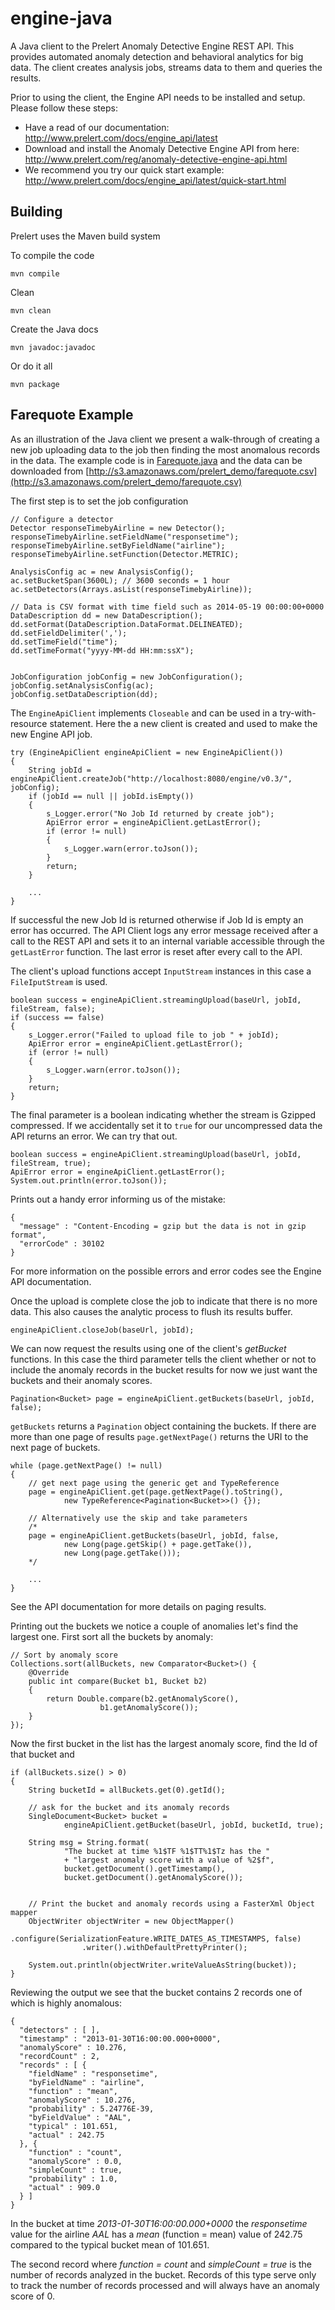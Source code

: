 engine-java
===========

A Java client to the Prelert Anomaly Detective Engine REST API. This provides automated anomaly detection and behavioral analytics for big data. The client creates analysis jobs, streams data to them and queries the results.

Prior to using the client, the Engine API needs to be installed and setup. Please follow these steps:

- Have a read of our documentation: http://www.prelert.com/docs/engine_api/latest
- Download and install the Anomaly Detective Engine API from here: http://www.prelert.com/reg/anomaly-detective-engine-api.html
- We recommend you try our quick start example: http://www.prelert.com/docs/engine_api/latest/quick-start.html

Building 
---------
Prelert uses the Maven build system

To compile the code 

    mvn compile
    
Clean

    mvn clean

Create the Java docs

    mvn javadoc:javadoc
    
Or do it all

    mvn package

Farequote Example
------------------
As an illustration of the Java client we present a walk-through of creating a new job
uploading data to the job then finding the most anomalous records in the data. The 
example code is in [Farequote.java](src/main/com/prelert/rs/examples/farequote/Farequote.java)
and the data can be downloaded from [http://s3.amazonaws.com/prelert_demo/farequote.csv](http://s3.amazonaws.com/prelert_demo/farequote.csv)

The first step is to set the job configuration

    // Configure a detector
    Detector responseTimebyAirline = new Detector();
    responseTimebyAirline.setFieldName("responsetime");
    responseTimebyAirline.setByFieldName("airline");
    responseTimebyAirline.setFunction(Detector.METRIC);
            
    AnalysisConfig ac = new AnalysisConfig();
    ac.setBucketSpan(3600L); // 3600 seconds = 1 hour
    ac.setDetectors(Arrays.asList(responseTimebyAirline));
    
    // Data is CSV format with time field such as 2014-05-19 00:00:00+0000
    DataDescription dd = new DataDescription();
    dd.setFormat(DataDescription.DataFormat.DELINEATED);
    dd.setFieldDelimiter(',');
    dd.setTimeField("time");
    dd.setTimeFormat("yyyy-MM-dd HH:mm:ssX");
    
    
    JobConfiguration jobConfig = new JobConfiguration();
    jobConfig.setAnalysisConfig(ac);
    jobConfig.setDataDescription(dd);

The `EngineApiClient` implements `Closeable` and can be used in a try-with-resource
statement. Here the a new client is created and used to make the new Engine API job.

    try (EngineApiClient engineApiClient = new EngineApiClient())
    {
        String jobId = engineApiClient.createJob("http://localhost:8080/engine/v0.3/", jobConfig);
        if (jobId == null || jobId.isEmpty())
        {
            s_Logger.error("No Job Id returned by create job");
            ApiError error = engineApiClient.getLastError();
            if (error != null)
            {
                s_Logger.warn(error.toJson());
            }
            return;
        }

        ...
    }

If successful the new Job Id is returned otherwise if Job Id is empty an error has occurred.
The API Client logs any error message received after a call to the REST API and sets it to
an internal variable accessible through the `getLastError` function. The last error is 
reset after every call to the API.


The client's upload functions accept `InputStream` instances in this case a `FileIputStream` 
is used.   
    
    boolean success = engineApiClient.streamingUpload(baseUrl, jobId, fileStream, false);
    if (success == false)
    {
        s_Logger.error("Failed to upload file to job " + jobId);
        ApiError error = engineApiClient.getLastError();
        if (error != null)
        {
            s_Logger.warn(error.toJson());
        }
        return;
    }

The final parameter is a boolean indicating whether the stream is Gzipped compressed. 
If we accidentally set it to `true` for our uncompressed data the API returns
an error. We can try that out.

    boolean success = engineApiClient.streamingUpload(baseUrl, jobId, fileStream, true);
    ApiError error = engineApiClient.getLastError();
    System.out.println(error.toJson());

Prints out a handy error informing us of the mistake:

    {
      "message" : "Content-Encoding = gzip but the data is not in gzip format",
      "errorCode" : 30102
    }

For more information on the possible errors and error codes see the Engine API documentation.

Once the upload is complete close the job to indicate that there is no more data.
This also causes the analytic process to flush its results buffer.

    engineApiClient.closeJob(baseUrl, jobId);

We can now request the results using one of the client's _getBucket_ functions. In 
this case the third parameter tells the client whether or not to include the anomaly 
records in the bucket results for now we just want the buckets and their anomaly 
scores. 

    Pagination<Bucket> page = engineApiClient.getBuckets(baseUrl, jobId, false);

`getBuckets` returns a `Pagination` object containing the buckets. If there are 
more than one page of results `page.getNextPage()` returns the URI to the next page
of buckets. 

    while (page.getNextPage() != null)
    {
        // get next page using the generic get and TypeReference
        page = engineApiClient.get(page.getNextPage().toString(),
                new TypeReference<Pagination<Bucket>>() {});

        // Alternatively use the skip and take parameters
        /*
        page = engineApiClient.getBuckets(baseUrl, jobId, false, 
                new Long(page.getSkip() + page.getTake()), 
                new Long(page.getTake())); 
        */

        ...
    }

See the API documentation for more details on paging results.

Printing out the buckets we notice a couple of anomalies let's find the largest one.
First sort all the buckets by anomaly:

    // Sort by anomaly score
    Collections.sort(allBuckets, new Comparator<Bucket>() { 
        @Override
        public int compare(Bucket b1, Bucket b2)
        {
            return Double.compare(b2.getAnomalyScore(),
                        b1.getAnomalyScore());
        }
    });

Now the first bucket in the list has the largest anomaly score, find the Id of that
bucket and 


    if (allBuckets.size() > 0)
    {
        String bucketId = allBuckets.get(0).getId();
        
        // ask for the bucket and its anomaly records
        SingleDocument<Bucket> bucket = 
                engineApiClient.getBucket(baseUrl, jobId, bucketId, true);

        String msg = String.format(
                "The bucket at time %1$TF %1$TT%1$Tz has the "
                + "largest anomaly score with a value of %2$f", 
                bucket.getDocument().getTimestamp(),
                bucket.getDocument().getAnomalyScore());
        

        // Print the bucket and anomaly records using a FasterXml Object mapper
        ObjectWriter objectWriter = new ObjectMapper()
                    .configure(SerializationFeature.WRITE_DATES_AS_TIMESTAMPS, false)
                    .writer().withDefaultPrettyPrinter();
        
        System.out.println(objectWriter.writeValueAsString(bucket));        
    }

Reviewing the output we see that the bucket contains 2 records one of which is highly anomalous:

    {
      "detectors" : [ ],
      "timestamp" : "2013-01-30T16:00:00.000+0000",
      "anomalyScore" : 10.276,
      "recordCount" : 2,
      "records" : [ {
        "fieldName" : "responsetime",
        "byFieldName" : "airline",
        "function" : "mean",
        "anomalyScore" : 10.276,
        "probability" : 5.24776E-39,
        "byFieldValue" : "AAL",
        "typical" : 101.651,
        "actual" : 242.75
      }, {
        "function" : "count",
        "anomalyScore" : 0.0,
        "simpleCount" : true,
        "probability" : 1.0,
        "actual" : 909.0
      } ]
    }

In the bucket at time *2013-01-30T16:00:00.000+0000* the *responsetime* value for the
airline *AAL* has a *mean* (function = mean) value of 242.75 compared to the typical
bucket mean of 101.651. 

The second record where *function = count* and *simpleCount = true* is the number of records
analyzed in the bucket. Records of this type serve only to track the number of records processed
and will always have an anomaly score of 0. 

